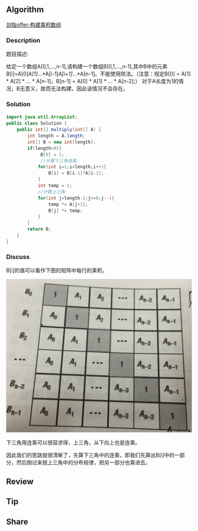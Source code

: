 ## Algorithm

[剑指offer-构建乘积数组](https://www.nowcoder.com/practice/94a4d381a68b47b7a8bed86f2975db46?tpId=13&tags=&title=&diffculty=0&judgeStatus=0&rp=1)

### Description

题目描述:

给定一个数组A[0,1,...,n-1],请构建一个数组B[0,1,...,n-1],其中B中的元素B[i]=A[0]*A[1]*...*A[i-1]*A[i+1]*...*A[n-1]。不能使用除法。（注意：规定B[0] = A[1] * A[2] * ... * A[n-1]，B[n-1] = A[0] * A[1] * ... * A[n-2];）
对于A长度为1的情况，B无意义，故而无法构建，因此该情况不会存在。


### Solution

```java
import java.util.ArrayList;
public class Solution {
    public int[] multiply(int[] A) {
        int length = A.length;
        int[] B = new int[length];
        if(length>0){
             B[0] = 1;
             //计算下三角连乘
            for(int i=1;i<length;i++){
                B[i] = B[i-1]*A[i-1];
            }
            int temp = 1;
            //计算上三角
            for(int j=length-2;j>=0;j--){
                temp *= A[j+1];
                B[j] *= temp;
            }
        }
        return B;
    }
}
```

### Discuss

B[i]的值可以看作下图的矩阵中每行的乘积。

![](assets/20201019-56afae97.png)

下三角用连乘可以很容求得，上三角，从下向上也是连乘。

因此我们的思路就很清晰了，先算下三角中的连乘，即我们先算出B[i]中的一部分，然后倒过来按上三角中的分布规律，把另一部分也乘进去。

## Review


## Tip


## Share
